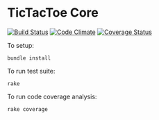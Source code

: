 TicTacToe Core
===============
[![Build Status](https://travis-ci.org/bbuchalter/tictactoe_core.png?branch=master)](https://travis-ci.org/bbuchalter/tictactoe_core)
[![Code Climate](https://codeclimate.com/github/bbuchalter/tictactoe_core.png)](https://codeclimate.com/github/bbuchalter/tictactoe_core)
[![Coverage Status](https://coveralls.io/repos/bbuchalter/tictactoe_core/badge.png)](https://coveralls.io/r/bbuchalter/tictactoe_core)

To setup:
```
bundle install
```

To run test suite:
```
rake
```

To run code coverage analysis:
```
rake coverage
```